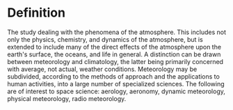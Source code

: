 # Definition

The study dealing with the phenomena of the atmosphere. This includes
not only the physics, chemistry, and dynamics of the atmosphere, but is
extended to include many of the direct effects of the atmosphere upon
the earth's surface, the oceans, and life in general. A distinction can
be drawn between meteorology and climatology, the latter being primarily
concerned with average, not actual, weather conditions. Meteorology may
be subdivided, according to the methods of approach and the applications
to human activities, into a large number of specialized sciences. The
following are of interest to space science: aerology, aeronomy, dynamic
meteorology, physical meteorology, radio meteorology.
